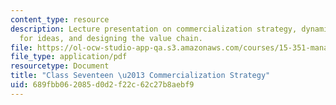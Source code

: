 ```yaml
---
content_type: resource
description: Lecture presentation on commercialization strategy, dynamics of the market
  for ideas, and designing the value chain.
file: https://ol-ocw-studio-app-qa.s3.amazonaws.com/courses/15-351-managing-innovation-and-entrepreneurship-spring-2008/689fbb062085d0d2f22c62c27b8aebf9_17_lec.pdf
file_type: application/pdf
resourcetype: Document
title: "Class Seventeen \u2013 Commercialization Strategy"
uid: 689fbb06-2085-d0d2-f22c-62c27b8aebf9
---
```

